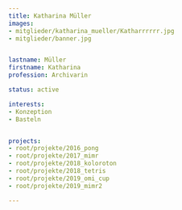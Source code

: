 ```yaml
---
title: Katharina Müller
images:
- mitglieder/katharina_mueller/Katharrrrrr.jpg
- mitglieder/banner.jpg


lastname: Müller
firstname: Katharina
profession: Archivarin

status: active

interests:
- Konzeption
- Basteln


projects:
- root/projekte/2016_pong
- root/projekte/2017_mimr
- root/projekte/2018_koloroton
- root/projekte/2018_tetris
- root/projekte/2019_omi_cup
- root/projekte/2019_mimr2

---
```

